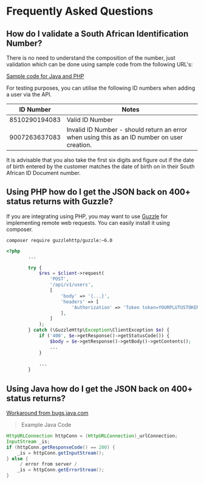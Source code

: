 # Frequently Asked Questions

## How do I validate a South African Identification Number?

There is no need to understand the composition of the number, just validation which can be done using
sample code from the following URL's:

[Sample code for Java and PHP](http://knowles.co.za/generating-south-african-id-numbers/)

For testing purposes, you can utilise the following ID numbers when adding a user via the API.

| ID Number | Notes |
|---------------|--------------|
| 8510290194083 | Valid ID Number   |
| 9007263637083 | Invalid ID Number - should return an error when using this as an ID number on user creation. |

It is advisable that you also take the first six digits and figure out if the date of birth entered by the customer
matches the date of birth on in their South African ID Document number.


## Using PHP how do I get the JSON back on 400+ status returns with Guzzle?

If you are integrating using PHP, you may want to use [Guzzle](http://docs.guzzlephp.org/en/latest/) for implementing remote web requests.  You can easily install it using composer.

```
composer require guzzlehttp/guzzle:~6.0
```

```php
<?php
        ...

        try {
            $res = $client->request(
                'POST',
                '/api/v1/users',
                [
                    'body' => '{...}',
                    'headers' => [
                        'Authorization' => 'Token token=YOURPLUTUSTOKEN',
                    ],
                ]
            );
        } catch (\GuzzleHttp\Exception\ClientException $e) {
            if ('400', $e->getResponse()->getStatusCode()) {
                $body = $e->getResponse()->getBody()->getContents();
                ...
			}
			
			...
        }
```

## Using Java how do I get the JSON back on 400+ status returns?

[Workaround from bugs.java.com](http://bugs.java.com/bugdatabase/view_bug.do?bug_id=4513568)

> Example Java Code

```java
HttpURLConnection httpConn = (HttpURLConnection)_urlConnection;
InputStream _is;
if (httpConn.getResponseCode() == 200) {
    _is = httpConn.getInputStream();
} else {
     / error from server /
    _is = httpConn.getErrorStream();
}
```
